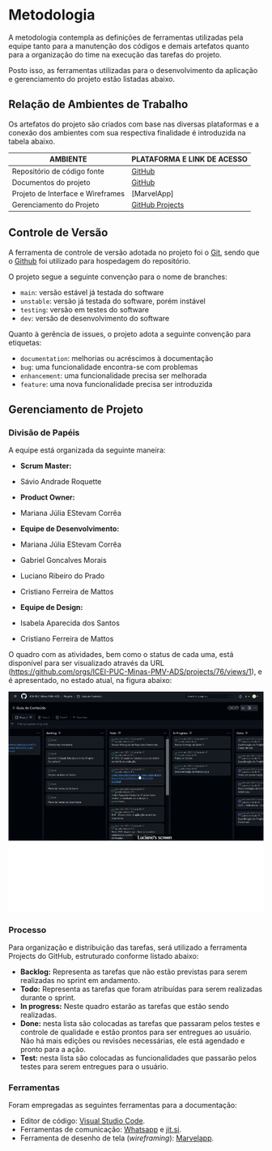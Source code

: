 # Metodologia

A metodologia contempla as definições de ferramentas utilizadas pela equipe tanto para a manutenção dos códigos e demais artefatos quanto para a organização do time na execução das tarefas do projeto.

Posto isso, as ferramentas utilizadas para o desenvolvimento da aplicação e gerenciamento do projeto estão listadas abaixo.

## Relação de Ambientes de Trabalho

Os artefatos do projeto são criados com base nas diversas plataformas e a conexão dos ambientes com sua respectiva finalidade é introduzida na tabela abaixo.

| AMBIENTE                          | PLATAFORMA E LINK DE ACESSO                                                                       |
| --------------------------------- | ------------------------------------------------------------------------------------------------- |
| Repositório de código fonte       | [GitHub](https://github.com/ICEI-PUC-Minas-PMV-ADS/pmv-ads-2022-2-e2-proj-int-t7-guiadeconteudo/) |
| Documentos do projeto             | [GitHub](https://github.com/ICEI-PUC-Minas-PMV-ADS/pmv-ads-2022-2-e2-proj-int-t7-guiadeconteudo/) |
| Projeto de Interface e Wireframes | [MarvelApp]                                                                                       |
| Gerenciamento do Projeto          | [GitHub Projects](https://github.com/orgs/ICEI-PUC-Minas-PMV-ADS/projects/76/)                    |

## Controle de Versão

A ferramenta de controle de versão adotada no projeto foi o
[Git](https://git-scm.com/), sendo que o [Github](https://github.com)
foi utilizado para hospedagem do repositório.

O projeto segue a seguinte convenção para o nome de branches:

- `main`: versão estável já testada do software
- `unstable`: versão já testada do software, porém instável
- `testing`: versão em testes do software
- `dev`: versão de desenvolvimento do software

Quanto à gerência de issues, o projeto adota a seguinte convenção para
etiquetas:

- `documentation`: melhorias ou acréscimos à documentação
- `bug`: uma funcionalidade encontra-se com problemas
- `enhancement`: uma funcionalidade precisa ser melhorada
- `feature`: uma nova funcionalidade precisa ser introduzida

## Gerenciamento de Projeto

### Divisão de Papéis

A equipe está organizada da seguinte maneira:

- **Scrum Master:**
- Sávio Andrade Roquette

- **Product Owner:**
- Mariana Júlia EStevam Corrêa

- **Equipe de Desenvolvimento:**
- Mariana Júlia EStevam Corrêa
- Gabriel Goncalves Morais
- Luciano Ribeiro do Prado
- Cristiano Ferreira de Mattos

- **Equipe de Design:**
- Isabela Aparecida dos Santos
- Cristiano Ferreira de Mattos

O quadro com as atividades, bem como o status de cada uma, está disponível para ser visualizado através da URL (https://github.com/orgs/ICEI-PUC-Minas-PMV-ADS/projects/76/views/1), e é apresentado, no estado atual, na figura abaixo:

![QuadroKanban](img/quadro.png)

### Processo

Para organização e distribuição das tarefas, será utilizado a ferramenta Projects do GitHub, estruturado conforme listado abaixo:

- **Backlog:** Representa as tarefas que não estão previstas para serem realizadas no sprint em andamento.
- **Todo:** Representa as tarefas que foram atribuídas para serem realizadas durante o sprint.
- **In progress:** Neste quadro estarão as tarefas que estão sendo realizadas.
- **Done:** nesta lista são colocadas as tarefas que passaram pelos testes e controle de qualidade e estão prontos para ser entregues ao usuário. Não há mais edições ou revisões necessárias, ele está agendado e pronto para a ação.
- **Test:** nesta lista são colocadas as funcionalidades que passarão pelos testes para serem entregues para o usuário.

### Ferramentas

Foram empregadas as seguintes ferramentas para a documentação:

- Editor de código: [Visual Studio Code](https://code.visualstudio.com/).
- Ferramentas de comunicação: [Whatsapp](https://www.whatsapp.com) e [jit.si](https://meet.jit.si/projeto2semestreturma7).
- Ferramenta de desenho de tela (_wireframing_): [Marvelapp](https://marvelapp.com/).
